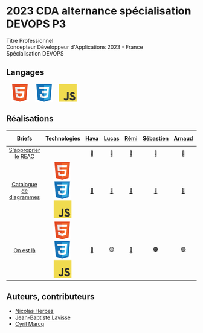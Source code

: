 # 2023 CDA alternance spécialisation DEVOPS P3

Titre Professionnel  
Concepteur Développeur d'Applications 2023 - France  
Spécialisation DEVOPS

## Langages

&nbsp;&nbsp;
![img_html](./profile/img/html.svg)
&nbsp;&nbsp;
![img_css](./profile/img/css.svg)
&nbsp;&nbsp;
![img_javascript](./profile/img/javascript.svg)

## Réalisations

| Briefs | Technologies | <a href="https://github.com/Havakii">Hava</a> | <a href="https://github.com/Kalsak15">Lucas</a> | <a href="https://github.com/rbufnoir">Rémi</a> | <a href="https://github.com/sebcriado">Sébastien</a> | <a href="https://github.com/arnaudfl">Arnaud</a> | <a href="https://github.com/AurelienGEORGES">Aurélien</a> | <a href="https://github.com/KAYA-SMAIN">Smaïn</a> | <a href="https://github.com/Andrealpz">Andrea</a> | <a href="https://github.com/MikeZek">Michael</a> | <a href="https://github.com/mikaocko">Magali Kimberly</a> | <a href="https://github.com/ali-moussaev">Ali</a> | <a href="https://github.com/FlexCodeur">Mehdi</a> | <a href="https://github.com/ColasCitron">Nicolas</a> | <a href="https://github.com/alanzarli">Alan</a> |
| :----: | :----: | :----: | :----: | :----: | :----: | :----: | :----: | :----: | :----: | :----: | :----: | :----: | :----: | :----: | :----: |
| [S'approprier le REAC](https://github.com/2023-cda-alt-devops-p3/reac) |  | <a href="https://github.com/2023-cda-alt-devops-p3/reac-hb">🔗</a> | <a href="https://github.com/2023-cda-alt-devops-p3/reac-lb">🔗</a> | <a href="https://github.com/2023-cda-alt-devops-p3/reac-rb">🔗</a> | <a href="https://github.com/2023-cda-alt-devops-p3/reac-sc">🔗</a> | <a href="https://github.com/2023-cda-alt-devops-p3/reac-af">🔗</a> | <a href="https://github.com/2023-cda-alt-devops-p3/reac-ag">🔗</a> | <a href="https://github.com/2023-cda-alt-devops-p3/reac-sk">🔗</a> | <a href="https://github.com/2023-cda-alt-devops-p3/reac-al">🔗</a> | <a href="https://github.com/2023-cda-alt-devops-p3/reac-mz">🔗</a> | <a href="https://github.com/2023-cda-alt-devops-p3/reac-mkm">🔗</a> | <a href="https://github.com/2023-cda-alt-devops-p3/reac-am">🔗</a> | <a href="https://github.com/2023-cda-alt-devops-p3/reac-mr">🔗</a> | <a href="https://github.com/2023-cda-alt-devops-p3/reac-nt">🔗</a> | <a href="https://github.com/2023-cda-alt-devops-p3/reac-az">🔗</a> |
| [Catalogue de diagrammes](https://github.com/2023-cda-alt-devops-p3/catalog) | ![img_html](./profile/img/html.svg)&nbsp;![img_css](./profile/img/css.svg)&nbsp;![img_javascript](./profile/img/javascript.svg) | <a href="https://github.com/2023-cda-alt-devops-p3/catalog-hb">🔗</a> | <a href="https://github.com/2023-cda-alt-devops-p3/catalog-lb">🔗</a> | <a href="https://github.com/2023-cda-alt-devops-p3/catalog-rb">🔗</a> | <a href="https://github.com/2023-cda-alt-devops-p3/catalog-sc">🔗</a> | <a href="https://github.com/2023-cda-alt-devops-p3/catalog-af">🔗</a> | <a href="https://github.com/2023-cda-alt-devops-p3/catalog-ag">🔗</a> | <a href="https://github.com/2023-cda-alt-devops-p3/catalog-sk">🔗</a> | <a href="https://github.com/2023-cda-alt-devops-p3/catalog-al">🔗</a> | <a href="https://github.com/2023-cda-alt-devops-p3/catalog-mz">🔗</a> | <a href="https://github.com/2023-cda-alt-devops-p3/catalog-mkm">🔗</a> | <a href="https://github.com/2023-cda-alt-devops-p3/catalog-am">🔗</a> | <a href="https://github.com/2023-cda-alt-devops-p3/catalog-mr">🔗</a> | <a href="https://github.com/2023-cda-alt-devops-p3/catalog-nt">🔗</a> | <a href="https://github.com/2023-cda-alt-devops-p3/catalog-az">🔗</a> |
| [On est là](https://github.com/2023-cda-alt-devops-p3/trombi) | ![img_html](./profile/img/html.svg)&nbsp;![img_css](./profile/img/css.svg)&nbsp;![img_javascript](./profile/img/javascript.svg) | <a href="https://github.com/2023-cda-alt-devops-p3/trombi-hb">🔴</a> | <a href="https://github.com/2023-cda-alt-devops-p3/trombi-lb">🟡</a> | <a href="https://github.com/2023-cda-alt-devops-p3/trombi-rb">🔵</a> | <a href="https://github.com/2023-cda-alt-devops-p3/trombi-ag">🟠</a> | <a href="https://github.com/2023-cda-alt-devops-p3/trombi-am">🟢</a> | <a href="https://github.com/2023-cda-alt-devops-p3/trombi-ag">🟠</a> | <a href="https://github.com/2023-cda-alt-devops-p3/trombi-sk">⚪</a> | <a href="https://github.com/2023-cda-alt-devops-p3/trombi-mr">🟤</a> | <a href="https://github.com/2023-cda-alt-devops-p3/trombi-lb">🟡</a> | <a href="https://github.com/2023-cda-alt-devops-p3/trombi-hb">🔴</a> | <a href="https://github.com/2023-cda-alt-devops-p3/trombi-am">🟢</a> | <a href="https://github.com/2023-cda-alt-devops-p3/trombi-mr">🟤</a> | <a href="https://github.com/2023-cda-alt-devops-p3/trombi-rb">🔵</a> | <a href="https://github.com/2023-cda-alt-devops-p3/trombi-sk">⚪</a> |

## Auteurs, contributeurs

* [Nicolas Herbez](https://github.com/nicolas-herbez)
* [Jean-Baptiste Lavisse](https://github.com/jblavisse)
* [Cyril Marcq](https://github.com/CyrilMarcq)
